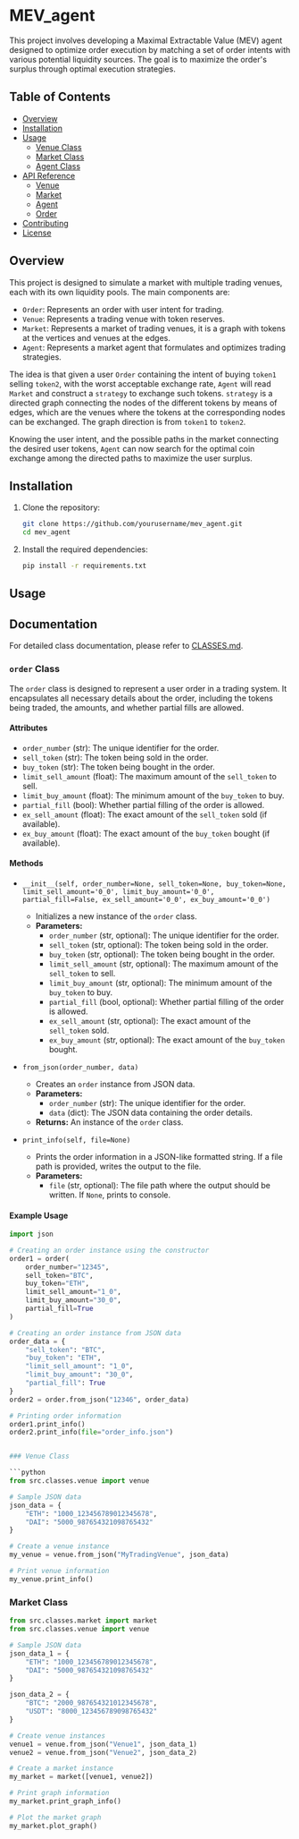 # MEV_agent
This project involves developing a Maximal Extractable Value (MEV) agent designed to optimize order execution by matching a set of order intents with various potential liquidity sources. The goal is to maximize the order's surplus through optimal execution strategies.

## Table of Contents

- [Overview](#overview)
- [Installation](#installation)
- [Usage](#usage)
  - [Venue Class](#venue-class)
  - [Market Class](#market-class)
  - [Agent Class](#agent-class)
- [API Reference](#api-reference)
  - [Venue](#venue)
  - [Market](#market)
  - [Agent](#agent)
  - [Order](#order)
- [Contributing](#contributing)
- [License](#license)

## Overview

This project is designed to simulate a market with multiple trading venues, each with its own liquidity pools. The main components are:
- `Order`: Represents an order with user intent for trading.
- `Venue`: Represents a trading venue with token reserves.
- `Market`: Represents a market of trading venues, it is a graph with tokens at the vertices and venues at the edges.
- `Agent`: Represents a market agent that formulates and optimizes trading strategies.

The idea is that given a user `Order` containing the intent of buying `token1` selling `token2`, with the worst acceptable exchange rate, `Agent` will read `Market` and construct a `strategy` to exchange such tokens.
`strategy` is a directed graph connecting the nodes of the different tokens by means of edges, which are the venues where the tokens at the corresponding nodes can be exchanged. 
The graph direction is from `token1` to `token2`.

Knowing the user intent, and the possible paths in the market connecting the desired user tokens, `Agent` can now search for the optimal coin exchange among the directed paths to maximize the user surplus. 


## Installation

1. Clone the repository:
    ```bash
    git clone https://github.com/yourusername/mev_agent.git
    cd mev_agent
    ```

2. Install the required dependencies:
    ```bash
    pip install -r requirements.txt
    ```

## Usage

## Documentation

For detailed class documentation, please refer to [CLASSES.md](docs/CLASSES.md).

### `order` Class

The `order` class is designed to represent a user order in a trading system. It encapsulates all necessary details about the order, including the tokens being traded, the amounts, and whether partial fills are allowed.

#### Attributes

- `order_number` (str): The unique identifier for the order.
- `sell_token` (str): The token being sold in the order.
- `buy_token` (str): The token being bought in the order.
- `limit_sell_amount` (float): The maximum amount of the `sell_token` to sell.
- `limit_buy_amount` (float): The minimum amount of the `buy_token` to buy.
- `partial_fill` (bool): Whether partial filling of the order is allowed.
- `ex_sell_amount` (float): The exact amount of the `sell_token` sold (if available).
- `ex_buy_amount` (float): The exact amount of the `buy_token` bought (if available).

#### Methods

- `__init__(self, order_number=None, sell_token=None, buy_token=None, limit_sell_amount='0_0', limit_buy_amount='0_0', partial_fill=False, ex_sell_amount='0_0', ex_buy_amount='0_0')`
  - Initializes a new instance of the `order` class.
  - **Parameters:**
    - `order_number` (str, optional): The unique identifier for the order.
    - `sell_token` (str, optional): The token being sold in the order.
    - `buy_token` (str, optional): The token being bought in the order.
    - `limit_sell_amount` (str, optional): The maximum amount of the `sell_token` to sell.
    - `limit_buy_amount` (str, optional): The minimum amount of the `buy_token` to buy.
    - `partial_fill` (bool, optional): Whether partial filling of the order is allowed.
    - `ex_sell_amount` (str, optional): The exact amount of the `sell_token` sold.
    - `ex_buy_amount` (str, optional): The exact amount of the `buy_token` bought.

- `from_json(order_number, data)`
  - Creates an `order` instance from JSON data.
  - **Parameters:**
    - `order_number` (str): The unique identifier for the order.
    - `data` (dict): The JSON data containing the order details.
  - **Returns:** An instance of the `order` class.

- `print_info(self, file=None)`
  - Prints the order information in a JSON-like formatted string. If a file path is provided, writes the output to the file.
  - **Parameters:**
    - `file` (str, optional): The file path where the output should be written. If `None`, prints to console.

#### Example Usage

```python
import json

# Creating an order instance using the constructor
order1 = order(
    order_number="12345",
    sell_token="BTC",
    buy_token="ETH",
    limit_sell_amount="1_0",
    limit_buy_amount="30_0",
    partial_fill=True
)

# Creating an order instance from JSON data
order_data = {
    "sell_token": "BTC",
    "buy_token": "ETH",
    "limit_sell_amount": "1_0",
    "limit_buy_amount": "30_0",
    "partial_fill": True
}
order2 = order.from_json("12346", order_data)

# Printing order information
order1.print_info()
order2.print_info(file="order_info.json")


### Venue Class

```python
from src.classes.venue import venue

# Sample JSON data
json_data = {
    "ETH": "1000_123456789012345678",
    "DAI": "5000_987654321098765432"
}

# Create a venue instance
my_venue = venue.from_json("MyTradingVenue", json_data)

# Print venue information
my_venue.print_info()
```
### Market Class
```python
from src.classes.market import market
from src.classes.venue import venue

# Sample JSON data
json_data_1 = {
    "ETH": "1000_123456789012345678",
    "DAI": "5000_987654321098765432"
}

json_data_2 = {
    "BTC": "2000_987654321012345678",
    "USDT": "8000_123456789098765432"
}

# Create venue instances
venue1 = venue.from_json("Venue1", json_data_1)
venue2 = venue.from_json("Venue2", json_data_2)

# Create a market instance
my_market = market([venue1, venue2])

# Print graph information
my_market.print_graph_info()

# Plot the market graph
my_market.plot_graph()

```
